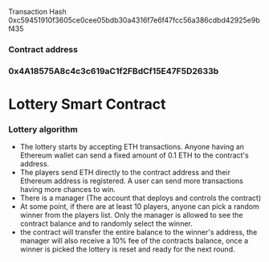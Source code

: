 Transaction Hash
0xc59451910f3605ce0cee05bdb30a4316f7e6f47fcc56a386cdbd42925e9bf435

### Contract address

### 0x4A18575A8c4c3c619aC1f2FBdCf15E47F5D2633b

# Lottery Smart Contract

### Lottery algorithm

- The lottery starts by accepting ETH transactions. Anyone having an Ethereum wallet can send a fixed amount of 0.1 ETH to the contract's address.
- The players send ETH directly to the contract address and their Ethereum address is registered. A user can send more transactions having more chances to win.
- There is a manager (The account that deploys and controls the contract)
- At some point, if there are at least 10 players, anyone can pick a random winner from the players list. Only the manager is allowed to see the contract balance and to randomly select the winner.
- the contract will transfer the entire balance to the winner's address, the manager will also receive a 10% fee of the contracts balance, once a winner is picked the lottery is reset and ready for the next round.
